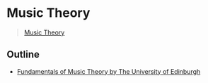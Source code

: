 # Music Theory

[mt]: <https://en.wikipedia.org/wiki/Music_theory>

> [Music Theory][mt]

## Outline

* [Fundamentals of Music Theory by The University of Edinburgh](./fundamentals_of_music_theory)
